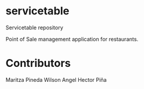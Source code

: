 # servicetable
Servicetable repository

Point of Sale management application for restaurants.

# Contributors
Maritza Pineda
Wilson Angel
Hector Piña
